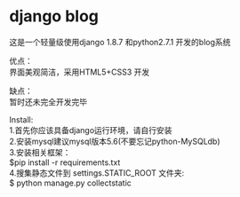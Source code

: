# django blog  
这是一个轻量级使用django 1.8.7 和python2.7.1 开发的blog系统

优点：<br>
    界面美观简洁，采用HTML5+CSS3 开发
  
缺点：<br>
    暂时还未完全开发完毕

Install:<br>
	1.首先你应该具备django运行环境，请自行安装<br>
	2.安装mysql建议mysql版本5.6(不要忘记python-MySQLdb)<br>
	3.安装相关框架：<br>
	$pip install -r requirements.txt<br>
	4.搜集静态文件到 settings.STATIC_ROOT 文件夹:<br>
	$ python manage.py collectstatic